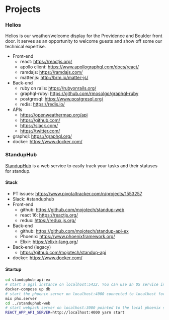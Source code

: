 # Projects

### Helios

Helios is our weather/welcome display for the Providence and Boulder front door. It serves as an opportunity to welcome guests and show off some our technical expertise.

* Front-end
  * react: https://reactjs.org/
  * apollo client: https://www.apollographql.com/docs/react/
  * ramdajs: https://ramdajs.com/
  * matter.js: http://brm.io/matter-js/
* Back-end
  * ruby on rails: https://rubyonrails.org/
  * graphql-ruby: https://github.com/rmosolgo/graphql-ruby
  * postgresql: https://www.postgresql.org/
  * redis: https://redis.io/
* APIs
  * https://openweathermap.org/api
  * https://github.com/
  * https://slack.com/
  * https://twitter.com/
* graphql: https://graphql.org/
* docker: https://www.docker.com/

### StandupHub

[StandupHub](https://www.standuphub.com/) is a web service to easily track your tasks and their statuses for standup.

#### Stack

* PT issues: https://www.pivotaltracker.com/n/projects/1553257
* Slack: #standuphub
* Front-end
  * github: https://github.com/mojotech/standup-web
  * react 16: https://reactjs.org/
  * redux: https://redux.js.org/
* Back-end
  * github: https://github.com/mojotech/standup-api-ex
  * Phoenix: https://www.phoenixframework.org/
  * Elixir: https://elixir-lang.org/
* Back-end (legacy)
  * https://github.com/mojotech/standup-api
* docker: https://www.docker.com/

#### Startup

```sh
cd standuphub-api-ex
# start a pgsl instance on localhost:5432. You can use an OS service instead of docker
docker-compose up db
# start the phoenix server on localhost:4000 connected to localhost for database
mix phx.server
cd ../standuphub-web
# start webpack server on localhost:3000 pointed to the local phoenix server the API server
REACT_APP_API_SERVER=http://localhost:4000 yarn start
```

